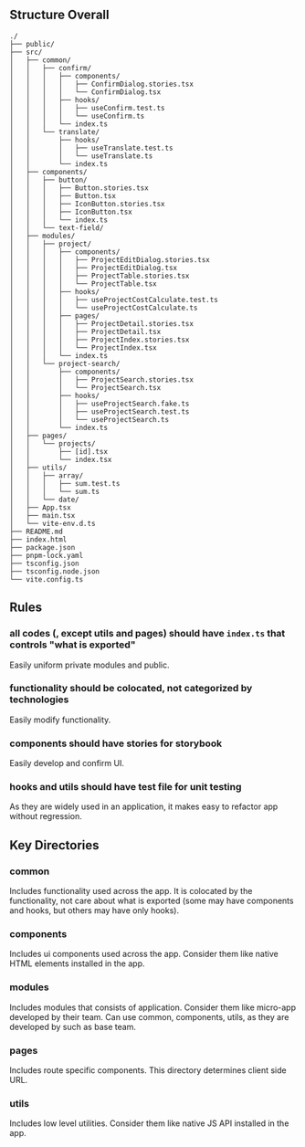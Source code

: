 ## Structure Overall

```
./
├── public/
├── src/
│   ├── common/
│   │   ├── confirm/
│   │   │   ├── components/
│   │   │   │   ├── ConfirmDialog.stories.tsx
│   │   │   │   └── ConfirmDialog.tsx
│   │   │   ├── hooks/
│   │   │   │   ├── useConfirm.test.ts
│   │   │   │   └── useConfirm.ts
│   │   │   └── index.ts
│   │   └── translate/
│   │       ├── hooks/
│   │       │   ├── useTranslate.test.ts
│   │       │   └── useTranslate.ts
│   │       └── index.ts
│   ├── components/
│   │   ├── button/
│   │   │   ├── Button.stories.tsx
│   │   │   ├── Button.tsx
│   │   │   ├── IconButton.stories.tsx
│   │   │   ├── IconButton.tsx
│   │   │   └── index.ts
│   │   └── text-field/
│   ├── modules/
│   │   ├── project/
│   │   │   ├── components/
│   │   │   │   ├── ProjectEditDialog.stories.tsx
│   │   │   │   ├── ProjectEditDialog.tsx
│   │   │   │   ├── ProjectTable.stories.tsx
│   │   │   │   └── ProjectTable.tsx
│   │   │   ├── hooks/
│   │   │   │   ├── useProjectCostCalculate.test.ts
│   │   │   │   └── useProjectCostCalculate.ts
│   │   │   ├── pages/
│   │   │   │   ├── ProjectDetail.stories.tsx
│   │   │   │   ├── ProjectDetail.tsx
│   │   │   │   ├── ProjectIndex.stories.tsx
│   │   │   │   └── ProjectIndex.tsx
│   │   │   └── index.ts
│   │   └── project-search/
│   │       ├── components/
│   │       │   ├── ProjectSearch.stories.tsx
│   │       │   └── ProjectSearch.tsx
│   │       ├── hooks/
│   │       │   ├── useProjectSearch.fake.ts
│   │       │   ├── useProjectSearch.test.ts
│   │       │   └── useProjectSearch.ts
│   │       └── index.ts
│   ├── pages/
│   │   └── projects/
│   │       ├── [id].tsx
│   │       └── index.tsx
│   ├── utils/
│   │   ├── array/
│   │   │   ├── sum.test.ts
│   │   │   └── sum.ts
│   │   └── date/
│   ├── App.tsx
│   ├── main.tsx
│   └── vite-env.d.ts
├── README.md
├── index.html
├── package.json
├── pnpm-lock.yaml
├── tsconfig.json
├── tsconfig.node.json
└── vite.config.ts
```

## Rules

### all codes (, except utils and pages) should have `index.ts` that controls "what is exported"

Easily uniform private modules and public.

### functionality should be colocated, not categorized by technologies

Easily modify functionality.

### components should have stories for storybook

Easily develop and confirm UI.

### hooks and utils should have test file for unit testing

As they are widely used in an application, it makes easy to refactor app without regression.

## Key Directories

### common

Includes functionality used across the app. It is colocated by the functionality, not care about what is exported (some may have components and hooks, but others may have only hooks).

### components

Includes ui components used across the app. Consider them like native HTML elements installed in the app.

### modules

Includes modules that consists of application. Consider them like micro-app developed by their team.
Can use common, components, utils, as they are developed by such as base team.

### pages

Includes route specific components. This directory determines client side URL.

### utils

Includes low level utilities. Consider them like native JS API installed in the app.
